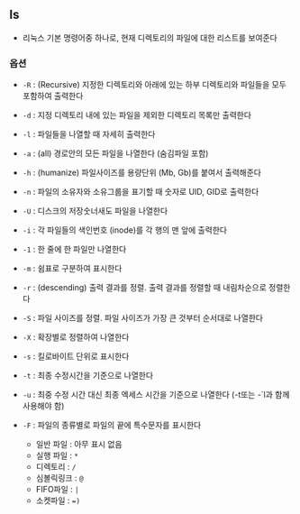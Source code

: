 ## ls

- 리눅스 기본 명령어중 하나로, 현재 디렉토리의 파일에 대한 리스트를 보여준다



### 옵션

- `-R` : (Recursive) 지정한 디렉토리와 아래에 있는 하부 디렉토리와 파일들을 모두 포함하여 출력한다

- `-d` : 지정 디렉토리 내에 있는 파일을 제외한 디렉토리 목록만 출력한다

- `-l` : 파일들을 나열할 때 자세히 출력한다

- `-a` : (all) 경로안의 모든 파일을 나열한다 (숨김파일 포함)

- `-h` : (humanize) 파일사이즈를 용량단위 (Mb, Gb)를 붙여서 출력해준다

- `-n` : 파일의 소유자와 소유그룹을 표기할 때 숫자로 UID, GID로 출력한다

- `-U` : 디스크의 저장숫너새도 파일을 나열한다

- `-i` : 각 파일들의 색인번호 (inode)를 각 행의 맨 앞에 출력한다

- `-1` : 한 줄에 한 파일만 나열한다

- `-m` : 쉼표로 구분하여 표시한다

- `-r` : (descending) 출력 결과를 정렬. 출력 결과를 정렬할 때 내림차순으로 정렬한다

- `-S` : 파일 사이즈를 정렬. 파일 사이즈가 가장 큰 것부터 순서대로 나열한다

- `-X` : 확장별로 정렬하여 나열한다

- `-s` : 킬로바이트 단위로 표시한다

- `-t` : 최종 수정시간을 기준으로 나열한다

- `-u` : 최중 수정 시간 대신 최종 엑세스 시간을 기준으로 나열한다 (-t또는 -`l과 함께 사용해야 함)

- `-F` : 파일의 종류별로 파일의 끝에 특수문자를 표시한다

  - 일반 파일 : 아무 표시 없음
  - 실행 파일 : `*`
  - 디렉토리 : `/`
  - 심볼릭링크 : `@`
  - FIFO파일 : `|`
  - 소켓파일 : `=)`

  